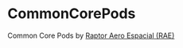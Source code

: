 # CommonCorePods
Common Core Pods by [Raptor Aero Espacial (RAE)](https://github.com/RaptorAeroEspacial)
